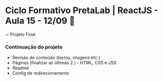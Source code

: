 
# Ciclo Formativo PretaLab | ReactJS  - Aula 15 - 12/09 🚀 

✓ Projeto Final

### Continuação do projeto
 - Revisão de conteúdo (textos, imagens etc.)
 - Páginas (finalizar as últimas 2 ) - HTML, CSS e JSX
 - Readme
 - Config de redirecionamento


 



